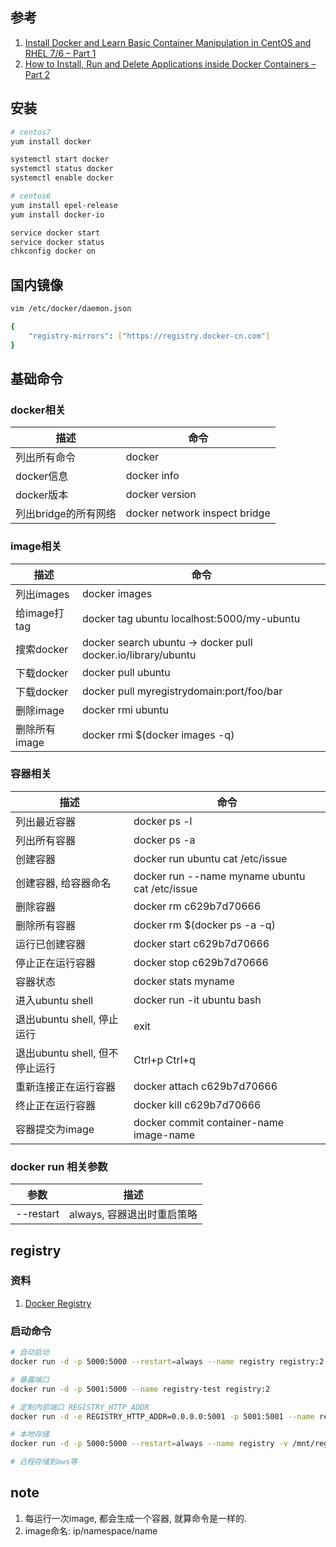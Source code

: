 ## 参考

1. [Install Docker and Learn Basic Container Manipulation in CentOS and RHEL 7/6 – Part 1](https://www.tecmint.com/install-docker-and-learn-containers-in-centos-rhel-7-6/)
2. [How to Install, Run and Delete Applications inside Docker Containers – Part 2](https://www.tecmint.com/install-run-and-delete-applications-inside-docker-containers/)

## 安装

```bash
# centos7
yum install docker

systemctl start docker 
systemctl status docker
systemctl enable docker

# centos6
yum install epel-release
yum install docker-io

service docker start
service docker status
chkconfig docker on
```

## 国内镜像

```bash
vim /etc/docker/daemon.json

{
    "registry-mirrors": ["https://registry.docker-cn.com"]
}
```

## 基础命令

### docker相关

|描述|命令|
|-|-|
|列出所有命令|docker|
|docker信息|docker info|
|docker版本|docker version|
|列出bridge的所有网络|docker network inspect bridge|

### image相关

|描述|命令|
|-|-|
|列出images|docker images|
|给image打tag|docker tag ubuntu localhost:5000/my-ubuntu|
|搜索docker|docker search ubuntu -> docker pull docker.io/library/ubuntu|
|下载docker|docker pull ubuntu|
|下载docker|docker pull myregistrydomain:port/foo/bar|
|删除image|docker rmi ubuntu|
|删除所有image|docker rmi $(docker images -q)|

### 容器相关

|描述|命令|
|-|-|
|列出最近容器|docker ps -l|
|列出所有容器|docker ps -a|
|创建容器|docker run ubuntu cat /etc/issue|
|创建容器, 给容器命名|docker run --name myname ubuntu cat /etc/issue|
|删除容器|docker rm c629b7d70666|
|删除所有容器|docker rm $(docker ps -a -q)|
|运行已创建容器|docker start c629b7d70666|
|停止正在运行容器|docker stop c629b7d70666|
|容器状态|docker stats myname|
|进入ubuntu shell|docker run -it ubuntu bash|
|退出ubuntu shell, 停止运行|exit|
|退出ubuntu shell, 但不停止运行|Ctrl+p Ctrl+q|
|重新连接正在运行容器|docker attach c629b7d70666|
|终止正在运行容器|docker kill c629b7d70666|
|容器提交为image|docker commit container-name image-name|

### docker run 相关参数

|参数|描述|
|-|-|
|--restart|always, 容器退出时重启策略|


## registry

### 资料

1. [Docker Registry](https://docs.docker.com/registry/)

### 启动命令

```bash
# 自动启动
docker run -d -p 5000:5000 --restart=always --name registry registry:2

# 暴露端口
docker run -d -p 5001:5000 --name registry-test registry:2

# 定制内部端口 REGISTRY_HTTP_ADDR
docker run -d -e REGISTRY_HTTP_ADDR=0.0.0.0:5001 -p 5001:5001 --name registry-test registry:2

# 本地存储
docker run -d -p 5000:5000 --restart=always --name registry -v /mnt/registry:/var/lib/registry registry:2

# 远程存储到aws等
```




## note

1. 每运行一次image, 都会生成一个容器, 就算命令是一样的.
2. image命名: ip/namespace/name


